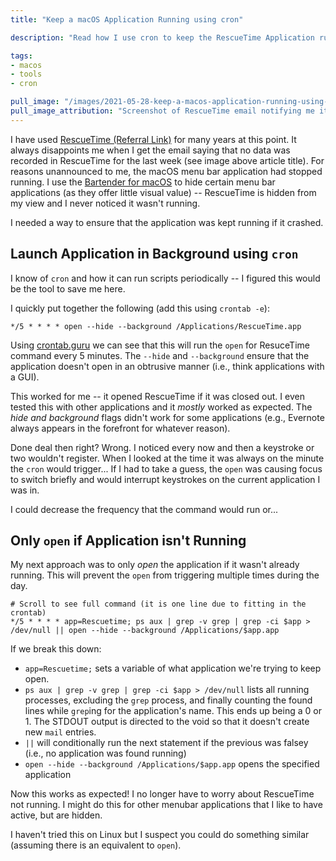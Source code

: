 ```yaml
---
title: "Keep a macOS Application Running using cron"

description: "Read how I use cron to keep the RescueTime Application running. I was frustrated at RescueTime crashing and not recording data for a whole week."

tags:
- macos
- tools
- cron

pull_image: "/images/2021-05-28-keep-a-macos-application-running-using-cron/rescuetime-email.png"
pull_image_attribution: "Screenshot of RescueTime email notifying me it hasn't been running."
---
```


I have used [RescueTime (Referral Link)](https://www.rescuetime.com/ref/31263) for many years at this point. It always disappoints me when I get the email saying that no data was recorded in RescueTime for the last week (see image above article title). For reasons unannounced to me, the macOS menu bar application had stopped running. I use the [Bartender for macOS](https://www.macbartender.com/) to hide certain menu bar applications (as they offer little visual value) -- RescueTime is hidden from my view and I never noticed it wasn't running.

I needed a way to ensure that the application was kept running if it crashed.

## Launch Application in Background using `cron`

I know of `cron` and how it can run scripts periodically -- I figured this would be the tool to save me here.

I quickly put together the following (add this using `crontab -e`):

```
*/5 * * * * open --hide --background /Applications/RescueTime.app
```

Using [crontab.guru](https://crontab.guru/#*/5_*_*_*_*) we can see that this will run the `open` for ResuceTime command every 5 minutes. The `--hide` and `--background` ensure that the application doesn't open in an obtrusive manner (i.e., think applications with a GUI).

This worked for me -- it opened RescueTime if it was closed out. I even tested this with other applications and it _mostly_ worked as expected. The _hide and background_ flags didn't work for some applications (e.g., Evernote always appears in the forefront for whatever reason).

Done deal then right? Wrong. I noticed every now and then a keystroke or two wouldn't register. When I looked at the time it was always on the minute the `cron` would trigger... If I had to take a guess, the `open` was causing focus to switch briefly and would interrupt keystrokes on the current application I was in.

I could decrease the frequency that the command would run or...

## Only `open` if Application isn't Running

My next approach was to only _open_ the application if it wasn't already running. This will prevent the `open` from triggering multiple times during the day.

```
# Scroll to see full command (it is one line due to fitting in the crontab)
*/5 * * * * app=Rescuetime; ps aux | grep -v grep | grep -ci $app > /dev/null || open --hide --background /Applications/$app.app
```

If we break this down:

- `app=Rescuetime;` sets a variable of what application we're trying to keep open.
- `ps aux | grep -v grep | grep -ci $app > /dev/null` lists all running processes, excluding the `grep` process, and finally counting the found lines while `grep`ing for the application's name. This ends up being a 0 or 1. The STDOUT output is directed to the void so that it doesn't create new `mail` entries.
- `||` will conditionally run the next statement if the previous was falsey (i.e., no application was found running)
- `open --hide --background /Applications/$app.app` opens the specified application

Now this works as expected! I no longer have to worry about RescueTime not running. I might do this for other menubar applications that I like to have active, but are hidden.

I haven't tried this on Linux but I suspect you could do something similar (assuming there is an equivalent to `open`).
